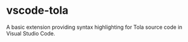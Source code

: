 # vscode-tola
A basic extension providing syntax highlighting for Tola source code in Visual Studio Code.

